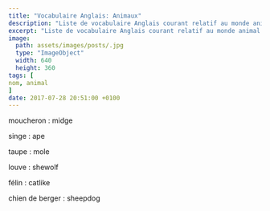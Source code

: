 ```yaml
---
title: "Vocabulaire Anglais: Animaux"
description: "Liste de vocabulaire Anglais courant relatif au monde animal."
excerpt: "Liste de vocabulaire Anglais courant relatif au monde animal."
image:
  path: assets/images/posts/.jpg
  type: "ImageObject"
  width: 640
  height: 360
tags: [
nom, animal
]
date: 2017-07-28 20:51:00 +0100
---
```


moucheron
: midge

singe
: ape

taupe
: mole

louve
: shewolf

félin
: catlike

chien de berger
: sheepdog
